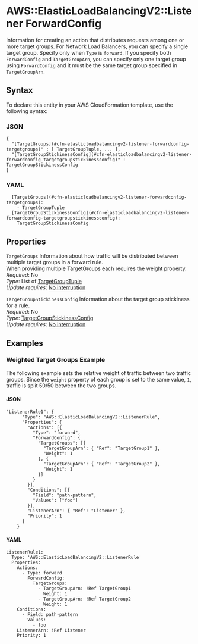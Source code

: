 # AWS::ElasticLoadBalancingV2::Listener ForwardConfig<a name="aws-properties-elasticloadbalancingv2-listener-forwardconfig"></a>

Information for creating an action that distributes requests among one or more target groups\. For Network Load Balancers, you can specify a single target group\. Specify only when `Type` is `forward`\. If you specify both `ForwardConfig` and `TargetGroupArn`, you can specify only one target group using `ForwardConfig` and it must be the same target group specified in `TargetGroupArn`\.

## Syntax<a name="aws-properties-elasticloadbalancingv2-listener-forwardconfig-syntax"></a>

To declare this entity in your AWS CloudFormation template, use the following syntax:

### JSON<a name="aws-properties-elasticloadbalancingv2-listener-forwardconfig-syntax.json"></a>

```
{
  "[TargetGroups](#cfn-elasticloadbalancingv2-listener-forwardconfig-targetgroups)" : [ TargetGroupTuple, ... ],
  "[TargetGroupStickinessConfig](#cfn-elasticloadbalancingv2-listener-forwardconfig-targetgroupstickinessconfig)" : TargetGroupStickinessConfig
}
```

### YAML<a name="aws-properties-elasticloadbalancingv2-listener-forwardconfig-syntax.yaml"></a>

```
  [TargetGroups](#cfn-elasticloadbalancingv2-listener-forwardconfig-targetgroups): 
    - TargetGroupTuple
  [TargetGroupStickinessConfig](#cfn-elasticloadbalancingv2-listener-forwardconfig-targetgroupstickinessconfig): 
    TargetGroupStickinessConfig
```

## Properties<a name="aws-properties-elasticloadbalancingv2-listener-forwardconfig-properties"></a>

`TargetGroups`  <a name="cfn-elasticloadbalancingv2-listener-forwardconfig-targetgroups"></a>
Information about how traffic will be distributed between multiple target groups in a forward rule\.  
When providing multiple TargetGroups each requires the weight property\.
*Required*: No  
*Type*: List of [TargetGroupTuple](aws-properties-elasticloadbalancingv2-listener-targetgrouptuple.md)  
*Update requires*: [No interruption](https://docs.aws.amazon.com/AWSCloudFormation/latest/UserGuide/using-cfn-updating-stacks-update-behaviors.html#update-no-interrupt)

`TargetGroupStickinessConfig`  <a name="cfn-elasticloadbalancingv2-listener-forwardconfig-targetgroupstickinessconfig"></a>
Information about the target group stickiness for a rule\.  
*Required*: No  
*Type*: [TargetGroupStickinessConfig](aws-properties-elasticloadbalancingv2-listener-targetgroupstickinessconfig.md)  
*Update requires*: [No interruption](https://docs.aws.amazon.com/AWSCloudFormation/latest/UserGuide/using-cfn-updating-stacks-update-behaviors.html#update-no-interrupt)

## Examples<a name="aws-properties-elasticloadbalancingv2-listener-forwardconfig--examples"></a>



### Weighted Target Groups Example<a name="aws-properties-elasticloadbalancingv2-listener-forwardconfig--examples--Weighted_Target_Groups_Example"></a>

The following example sets the relative weight of traffic between two traffic groups\. Since the `weight` property of each group is set to the same value, `1`, traffic is split 50/50 between the two groups\.

#### JSON<a name="aws-properties-elasticloadbalancingv2-listener-forwardconfig--examples--Weighted_Target_Groups_Example--json"></a>

```
"ListenerRule1": {
      "Type": "AWS::ElasticLoadBalancingV2::ListenerRule",
      "Properties": {
        "Actions": [{
          "Type": "forward",
          "ForwardConfig": {
            "TargetGroups": [{
              "TargetGroupArn": { "Ref": "TargetGroup1" },
              "Weight": 1
            }, {
              "TargetGroupArn": { "Ref": "TargetGroup2" },
              "Weight": 1
            }]
          }
        }],
        "Conditions": [{
          "Field": "path-pattern",
          "Values": ["foo"]
        }],
        "ListenerArn": { "Ref": "Listener" },
        "Priority": 1
      }
    }
```

#### YAML<a name="aws-properties-elasticloadbalancingv2-listener-forwardconfig--examples--Weighted_Target_Groups_Example--yaml"></a>

```
ListenerRule1:
  Type: 'AWS::ElasticLoadBalancingV2::ListenerRule'
  Properties:
    Actions:
      - Type: forward
        ForwardConfig:
          TargetGroups:
            - TargetGroupArn: !Ref TargetGroup1
              Weight: 1
            - TargetGroupArn: !Ref TargetGroup2
              Weight: 1
    Conditions:
      - Field: path-pattern
        Values:
          - foo
    ListenerArn: !Ref Listener
    Priority: 1
```
